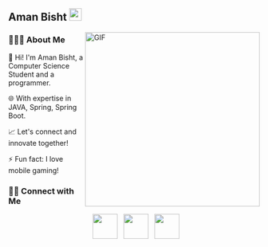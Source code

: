 <h2> Aman Bisht <img src="https://github.com/souvikguria98/souvikguria98/blob/master/Hi.gif" width="25"></h2>
<img align="right" alt="GIF" src="https://media.tenor.com/images/b24460d29cfb2126afbba78c2b02a0d3/tenor.gif" width="350"/>

<h3> 👨🏻‍💻 About Me </h3>

👋 Hi! I'm Aman Bisht, a Computer Science Student and a programmer.

🌐 With expertise in JAVA, Spring, Spring Boot.

📈 Let's connect and innovate together! 

⚡ Fun fact: I love mobile gaming!

<h3> 🤝🏻 Connect with Me </h3>

<p align="center">
&nbsp; <a href="https://www.linkedin.com/in/aman-bisht-a99508229/" target="_blank" rel="noopener noreferrer"><img src="https://img.icons8.com/plasticine/100/000000/linkedin.png" width="50" /></a>
&nbsp; <a href="https://www.instagram.com/ig__.aman.__/" target="_blank" rel="noopener noreferrer"><img src="https://img.icons8.com/plasticine/100/000000/instagram-new.png" width="50" /></a>  
&nbsp; <a href="mailto:amanbisht205@gmail.com" target="_blank" rel="noopener noreferrer"><img src="https://img.icons8.com/plasticine/100/000000/gmail.png"  width="50" /></a>
</p>
